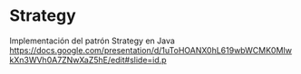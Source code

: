 # Strategy
Implementación del patrón Strategy en Java
https://docs.google.com/presentation/d/1uToHOANX0hL619wbWCMK0MIwkXn3WVh0A7ZNwXaZ5hE/edit#slide=id.p
